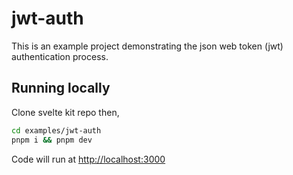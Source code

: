 # jwt-auth

This is an example project demonstrating the json web token (jwt) authentication process.

## Running locally

Clone svelte kit repo then,

```bash
cd examples/jwt-auth
pnpm i && pnpm dev
```

Code will run at [http://localhost:3000](http://localhost:3000)
